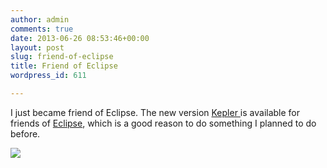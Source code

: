 ```yaml
---
author: admin
comments: true
date: 2013-06-26 08:53:46+00:00
layout: post
slug: friend-of-eclipse
title: Friend of Eclipse
wordpress_id: 611

---
```


I just became friend of Eclipse. The new version [Kepler ](http://projects.eclipse.org/releases/kepler)is available for friends of [Eclipse](http://www.eclipse.org/downloads/), which is a good reason to do something I planned to do before.

![](http://eclipse.org/donate/images/friendslogo.jpg)



